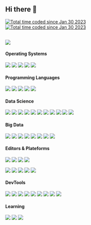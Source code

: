 ## **Hi there** 👋

<a href="https://www.linkedin.com/in/xadrien/"><img src="https://img.shields.io/badge/-0A66C2?style=flat&logo=linkedin&logoColor=white" alt="Total time coded since Jan 30 2023" /></a><a>  </a><a href="https://wakatime.com/@54d99f29-75b1-48c3-a9ec-a4132e114e56"><img src="https://wakatime.com/badge/user/54d99f29-75b1-48c3-a9ec-a4132e114e56.svg" alt="Total time coded since Jan 30 2023" /></a>

<br/>
<a href="https://wakatime.com/@54d99f29-75b1-48c3-a9ec-a4132e114e56"><img src="https://wakatime.com/share/@ADkernx/f07de5dc-110e-463d-895a-6342b09a3273.svg" /></a>

<br/>

#### **Operating Systems**

<img src="https://img.shields.io/badge/Darwin-000000?style=flat&logo=apple&logoColor=white"/><a>  </a><img src="https://img.shields.io/badge/Ubuntu-E95420?style=flat&logo=ubuntu&logoColor=white"/><a>  </a><img src="https://img.shields.io/badge/Red_Hat-EE0000?style=flat&logo=redhat&logoColor=white"/><a>  </a><img src="https://img.shields.io/badge/Alpine_Linux-0D597F?style=flat&logo=alpinelinux&logoColor=white"/><a>  </a><img src="https://img.shields.io/badge/Debian-A81D33?style=flat&logo=debian&logoColor=white"/>

#### **Programming Languages**

<img src="https://img.shields.io/badge/Python3-0277BD?style=flat&logo=python&logoColor=white" /><a>  </a><img src="https://img.shields.io/badge/Bash-424242?style=flat&logo=gnubash&logoColor=white" /><a>  </a><img src="https://img.shields.io/badge/SQL/NoSQL-E91E63?style=flat&logo=amazondynamodb&logoColor=white" /><a>  </a><img src="https://img.shields.io/badge/R-3776AB?style=flat&logo=r&logoColor=white" /><a>  </a><img src="https://img.shields.io/badge/Scala-CB171E?style=flat&logo=scala&logoColor=white" />

#### **Data Science**

<img src="https://img.shields.io/badge/Pandas-150458?style=flat&logo=pandas&logoColor=white"/><a>  </a><img src="https://img.shields.io/badge/NumPy-013243?style=flat&logo=numpy&logoColor=white"/><a>  </a><img src="https://img.shields.io/badge/Polars-CD792C?style=flat&logo=polars&logoColor=white"/><a>  </a><img src="https://img.shields.io/badge/SciPy-8CAAE6?style=flat&logo=scipy&logoColor=white"/><a>  </a><img src="https://img.shields.io/badge/Scikit_Learn-F7931E?style=flat&logo=scikitlearn&logoColor=white"/><a>  </a><img src="https://img.shields.io/badge/Keras-D00000?style=flat&logo=keras&logoColor=white"/><a>  </a><img src="https://img.shields.io/badge/MLFlow-0194E2?style=flat&logo=mlflow&logoColor=white"/><a>  </a><img src="https://img.shields.io/badge/PyTorch-EE4C2C?style=flat&logo=pytorch&logoColor=white"/><a>  </a><img src="https://img.shields.io/badge/pytest-0A9EDC?style=flat&logo=pytest&logoColor=white"/><a>  </a><img src="https://img.shields.io/badge/Folium-77B829?style=flat&logo=folium&logoColor=white"/><a>  </a><img src="https://img.shields.io/badge/Plotly-3F4F75?style=flat&logo=plotly&logoColor=white"/>

#### **Big Data**

<img src="https://img.shields.io/badge/Spark-E25A1C?style=flat&logo=apachespark&logoColor=white"/><a>  </a><img src="https://img.shields.io/badge/Hive-FBC02D?style=flat&logo=apachehive&logoColor=white"/><a>  </a><img src="https://img.shields.io/badge/HDFS-66CCFF?style=flat&logo=apachehadoop&logoColor=white"/><a>  </a><img src="https://img.shields.io/badge/Kafka-231F20?style=flat&logo=apachekafka&logoColor=white"/><a>  </a><img src="https://img.shields.io/badge/Oracle-F80000?style=flat&logo=oracle&logoColor=white"/><a>  </a><img src="https://img.shields.io/badge/Cassandra-1287B1?style=flat&logo=apachecassandra&logoColor=white"/><a>  </a><img src="https://img.shields.io/badge/MongoDB-47A248?style=flat&logo=mongodb&logoColor=white"/><a>  </a><img src="https://img.shields.io/badge/AirFlow-017CEE?style=flat&logo=apacheairflow&logoColor=white"/>

#### **Editors & Plateforms**

<img src="https://img.shields.io/badge/VS_Code-007ACC?style=flat&logo=visualstudiocode&logoColor=white"/><a>  </a><img src="https://img.shields.io/badge/Jupyter-F37626?style=flat&logo=jupyter&logoColor=white"/><a>  </a><img src="https://img.shields.io/badge/Vim-019733?style=flat&logo=vim&logoColor=white"/><a>  </a><img src="https://img.shields.io/badge/Sublime-FF9800?style=flat&logo=sublimetext&logoColor=white"/><a>  </a>

<img src="https://img.shields.io/badge/DevContainers-333333?style=flat&logo=linuxcontainers&logoColor=white"/><a>  </a><img src="https://img.shields.io/badge/Docker-2496ED?style=flat&logo=docker&logoColor=white"/><a>  </a><img src="https://img.shields.io/badge/AWS_EC2-FF9900?style=flat&logo=amazonec2&logoColor=white"/><a>  </a><img src="https://img.shields.io/badge/Dataiku-2AB1AC?style=flat&logo=dataiku&logoColor=white"/><a>  </a><img src="https://img.shields.io/badge/Google_Colab-F9AB00?style=flat&logo=googlecolab&logoColor=white"/>

#### **DevTools**

<img src="https://img.shields.io/badge/iTerm2-000000?style=flat&logo=iterm2&logoColor=white"/><a>  </a><img src="https://img.shields.io/badge/GNU_Terminal-241F31?style=flat&logo=gnometerminal&logoColor=white"/><a>  </a><img src="https://img.shields.io/badge/Git-F05032?style=flat&logo=git&logoColor=white"/><a>  </a><img src="https://img.shields.io/badge/DVC-13ADC7?style=flat&logo=dvc&logoColor=white"/><a>  </a><img src="https://img.shields.io/badge/Conda-44A833?style=flat&logo=anaconda&logoColor=white"/><a>  </a><img src="https://img.shields.io/badge/Github-181717?style=flat&logo=github&logoColor=white"/><a>  </a><img src="https://img.shields.io/badge/Bitbucket-0052CC?style=flat&logo=bitbucket&logoColor=white"/><a>  </a><img src="https://img.shields.io/badge/JFrog-41BF47?style=flat&logo=jfrog&logoColor=white"/><a>  </a><img src="https://img.shields.io/badge/Jenkins-D24939?style=flat&logo=jenkins&logoColor=white"/>

#### **Learning**

<img src="https://img.shields.io/badge/Rust-000000?style=flat&logo=rust&logoColor=white"/><a>  </a><img src="https://img.shields.io/badge/AWS-232F3E?style=flat&logo=amazonaws&logoColor=white"/><a>  </a><img src="https://img.shields.io/badge/Ansible-EE0000?style=flat&logo=ansible&logoColor=white"/>
